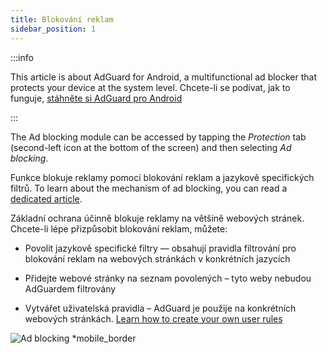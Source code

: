 ```yaml
---
title: Blokování reklam
sidebar_position: 1
---
```


:::info

This article is about AdGuard for Android, a multifunctional ad blocker that protects your device at the system level. Chcete-li se podívat, jak to funguje, [stáhněte si AdGuard pro Android](https://agrd.io/download-kb-adblock)

:::

The Ad blocking module can be accessed by tapping the _Protection_ tab (second-left icon at the bottom of the screen) and then selecting _Ad blocking_.

Funkce blokuje reklamy pomocí blokování reklam a jazykově specifických filtrů. To learn about the mechanism of ad blocking, you can read a [dedicated article](/general/ad-filtering/how-ad-blocking-works).

Základní ochrana účinně blokuje reklamy na většině webových stránek. Chcete-li lépe přizpůsobit blokování reklam, můžete:

- Povolit jazykově specifické filtry — obsahují pravidla filtrování pro blokování reklam na webových stránkách v konkrétních jazycích

- Přidejte webové stránky na seznam povolených – tyto weby nebudou AdGuardem filtrovány

- Vytvářet uživatelská pravidla – AdGuard je použije na konkrétních webových stránkách. [Learn how to create your own user rules](/general/ad-filtering/create-own-filters)

![Ad blocking \*mobile\_border](https://cdn.adtidy.org/blog/new/o44x5ad_blocking.png)
